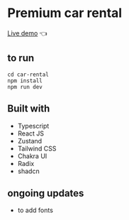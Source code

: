 # Premium car rental

[Live demo](https://car-rental-three-sand.vercel.app/) :point_left:

## to run
```
cd car-rental
npm install
npm run dev
```
## Built with 
- Typescript
- React JS
- Zustand
- Tailwind CSS
- Chakra UI
- Radix
- shadcn

## ongoing updates
- to add fonts
